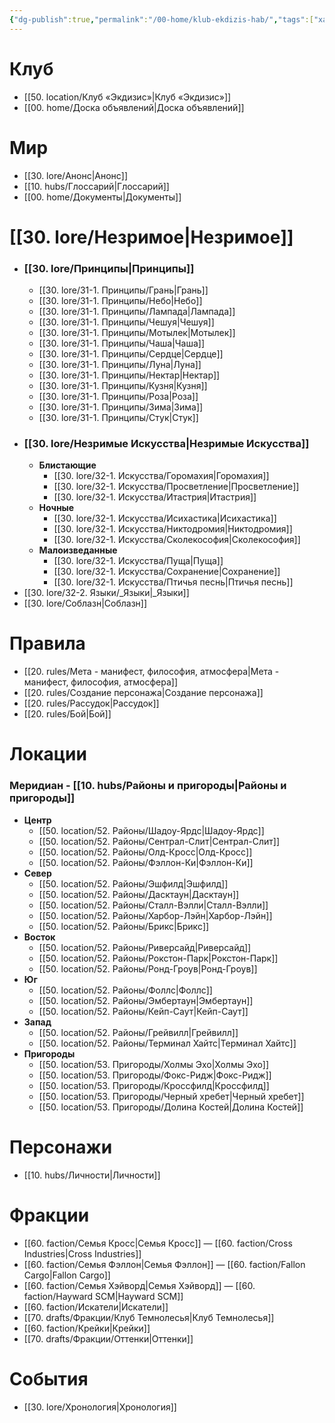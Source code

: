 ```yaml
---
{"dg-publish":true,"permalink":"/00-home/klub-ekdizis-hab/","tags":["хаб","gardenEntry"]}
---
```


# Клуб
- [[50. location/Клуб «Экдизис»\|Клуб «Экдизис»]]
- [[00. home/Доска объявлений\|Доска объявлений]]
# Мир
- [[30. lore/Анонс\|Анонс]]
- [[10. hubs/Глоссарий\|Глоссарий]]
- [[00. home/Документы\|Документы]]
# [[30. lore/Незримое\|Незримое]] 
- ### [[30. lore/Принципы\|Принципы]]
	- [[30. lore/31-1. Принципы/Грань\|Грань]] 
	- [[30. lore/31-1. Принципы/Небо\|Небо]] 
	- [[30. lore/31-1. Принципы/Лампада\|Лампада]]
	- [[30. lore/31-1. Принципы/Чешуя\|Чешуя]]
	- [[30. lore/31-1. Принципы/Мотылек\|Мотылек]]
	- [[30. lore/31-1. Принципы/Чаша\|Чаша]]
	- [[30. lore/31-1. Принципы/Сердце\|Сердце]]
	- [[30. lore/31-1. Принципы/Луна\|Луна]]
	- [[30. lore/31-1. Принципы/Нектар\|Нектар]]
	- [[30. lore/31-1. Принципы/Кузня\|Кузня]] 
	- [[30. lore/31-1. Принципы/Роза\|Роза]]
	- [[30. lore/31-1. Принципы/Зима\|Зима]]
	- [[30. lore/31-1. Принципы/Стук\|Стук]]
- ### [[30. lore/Незримые Искусства\|Незримые Искусства]]
	- **Блистающие**
		- [[30. lore/32-1. Искусства/Горомахия\|Горомахия]]
		- [[30. lore/32-1. Искусства/Просветление\|Просветление]]
		- [[30. lore/32-1. Искусства/Итастрия\|Итастрия]]
	- **Ночные**
		- [[30. lore/32-1. Искусства/Исихастика\|Исихастика]]
		- [[30. lore/32-1. Искусства/Никтодромия\|Никтодромия]]
		- [[30. lore/32-1. Искусства/Сколекософия\|Сколекософия]]
	- **Малоизведанные**
		- [[30. lore/32-1. Искусства/Пуща\|Пуща]]
		- [[30. lore/32-1. Искусства/Сохранение\|Сохранение]]
		- [[30. lore/32-1. Искусства/Птичья песнь\|Птичья песнь]]
- [[30. lore/32-2. Языки/_Языки\|_Языки]]
- [[30. lore/Соблазн\|Соблазн]]
# Правила
- [[20. rules/Мета - манифест, философия, атмосфера\|Мета - манифест, философия, атмосфера]]
- [[20. rules/Создание персонажа\|Создание персонажа]]
- [[20. rules/Рассудок\|Рассудок]]
- [[20. rules/Бой\|Бой]]
# Локации
### Меридиан - [[10. hubs/Районы и пригороды\|Районы и пригороды]]
- **Центр**
	- [[50. location/52. Районы/Шадоу-Ярдс\|Шадоу-Ярдс]]
	- [[50. location/52. Районы/Сентрал-Слит\|Сентрал-Слит]]
	- [[50. location/52. Районы/Олд-Кросс\|Олд-Кросс]]
	- [[50. location/52. Районы/Фэллон-Ки\|Фэллон-Ки]]
- **Север**
	- [[50. location/52. Районы/Эшфилд\|Эшфилд]]
	- [[50. location/52. Районы/Дасктаун\|Дасктаун]]
	- [[50. location/52. Районы/Сталл-Вэлли\|Сталл-Вэлли]]
	- [[50. location/52. Районы/Харбор-Лэйн\|Харбор-Лэйн]]
	- [[50. location/52. Районы/Брикс\|Брикс]]
- **Восток**
	- [[50. location/52. Районы/Риверсайд\|Риверсайд]]
	- [[50. location/52. Районы/Рокстон-Парк\|Рокстон-Парк]]
	- [[50. location/52. Районы/Ронд-Гроув\|Ронд-Гроув]]
- **Юг**
	- [[50. location/52. Районы/Фоллс\|Фоллс]]
	- [[50. location/52. Районы/Эмбертаун\|Эмбертаун]]
	- [[50. location/52. Районы/Кейп-Саут\|Кейп-Саут]]
- **Запад**
	- [[50. location/52. Районы/Грейвилл\|Грейвилл]]
	- [[50. location/52. Районы/Терминал Хайтс\|Терминал Хайтс]]
- **Пригороды**
	- [[50. location/53. Пригороды/Холмы Эхо\|Холмы Эхо]]
	- [[50. location/53. Пригороды/Фокс-Ридж\|Фокс-Ридж]]
	- [[50. location/53. Пригороды/Кроссфилд\|Кроссфилд]]
	- [[50. location/53. Пригороды/Черный хребет\|Черный хребет]]
	- [[50. location/53. Пригороды/Долина Костей\|Долина Костей]]
# Персонажи
- [[10. hubs/Личности\|Личности]]
# Фракции
- [[60. faction/Семья Кросс\|Семья Кросс]] — [[60. faction/Cross Industries\|Cross Industries]]
- [[60. faction/Семья Фэллон\|Семья Фэллон]] — [[60. faction/Fallon Cargo\|Fallon Cargo]]
- [[60. faction/Семья Хэйворд\|Семья Хэйворд]] — [[60. faction/Hayward SCM\|Hayward SCM]]
- [[60. faction/Искатели\|Искатели]]
- [[70. drafts/Фракции/Клуб Темнолесья\|Клуб Темнолесья]]
- [[60. faction/Крейки\|Крейки]]
- [[70. drafts/Фракции/Оттенки\|Оттенки]]
# События
- [[30. lore/Хронология\|Хронология]]